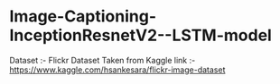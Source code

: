 # Image-Captioning-InceptionResnetV2--LSTM-model
Dataset :- Flickr Dataset Taken from Kaggle link :- https://www.kaggle.com/hsankesara/flickr-image-dataset



